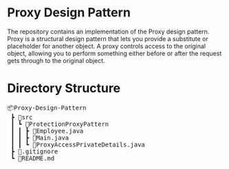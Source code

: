 # Proxy Design Pattern

The repository contains an implementation of the Proxy design pattern. Proxy is a structural design pattern that lets you provide a substitute or placeholder for another object. A proxy controls access to the original object, allowing you to perform something either before or after the request gets through to the original object.

# Directory Structure

<pre>
📦Proxy-Design-Pattern
 ┣ 📂src
 ┃ ┗ 📂ProtectionProxyPattern
 ┃ ┃ ┣ 📜Employee.java
 ┃ ┃ ┣ 📜Main.java
 ┃ ┃ ┗ 📜ProxyAccessPrivateDetails.java
 ┣ 📜.gitignore
 ┗ 📜README.md
</pre>
